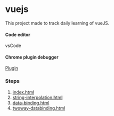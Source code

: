# vuejs
This project made to track daily learning of vueJS.

#### Code editor
vsCode

#### Chrome plugin debugger
[Plugin](http://https://chrome.google.com/webstore/detail/vuejs-devtools/nhdogjmejiglipccpnnnanhbledajbpd?hl=en "Plugin")

### Steps
1. [index.html](https://github.com/rahul05ranjan/vuejs/blob/master/index.html "index.html")
2. [string-interpolation.html](https://github.com/rahul05ranjan/vuejs/blob/master/string-interpolation.html "string-interpolation.html")
3. [data-binding.html](https://github.com/rahul05ranjan/vuejs/blob/master/data-binding.html "data-binding.html")
4. [twoway-databinding.html](https://github.com/rahul05ranjan/vuejs/blob/master/twoway-databinding.html "twoway-databinding.html")